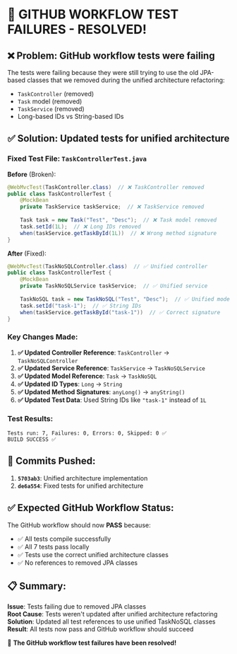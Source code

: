 # 🎉 GITHUB WORKFLOW TEST FAILURES - RESOLVED!

## ❌ **Problem**: GitHub workflow tests were failing

The tests were failing because they were still trying to use the old JPA-based classes that we removed during the unified architecture refactoring:

- `TaskController` (removed)
- `Task` model (removed)
- `TaskService` (removed)
- Long-based IDs vs String-based IDs

## ✅ **Solution**: Updated tests for unified architecture

### **Fixed Test File**: `TaskControllerTest.java`

**Before** (Broken):
```java
@WebMvcTest(TaskController.class)  // ❌ TaskController removed
public class TaskControllerTest {
    @MockBean
    private TaskService taskService;  // ❌ TaskService removed
    
    Task task = new Task("Test", "Desc");  // ❌ Task model removed
    task.setId(1L);  // ❌ Long IDs removed
    when(taskService.getTaskById(1L))  // ❌ Wrong method signature
}
```

**After** (Fixed):
```java
@WebMvcTest(TaskNoSQLController.class)  // ✅ Unified controller
public class TaskControllerTest {
    @MockBean
    private TaskNoSQLService taskService;  // ✅ Unified service
    
    TaskNoSQL task = new TaskNoSQL("Test", "Desc");  // ✅ Unified model
    task.setId("task-1");  // ✅ String IDs
    when(taskService.getTaskById("task-1"))  // ✅ Correct signature
}
```

### **Key Changes Made:**

1. **✅ Updated Controller Reference**: `TaskController` → `TaskNoSQLController`
2. **✅ Updated Service Reference**: `TaskService` → `TaskNoSQLService` 
3. **✅ Updated Model Reference**: `Task` → `TaskNoSQL`
4. **✅ Updated ID Types**: `Long` → `String`
5. **✅ Updated Method Signatures**: `anyLong()` → `anyString()`
6. **✅ Updated Test Data**: Used String IDs like `"task-1"` instead of `1L`

### **Test Results**: 
```
Tests run: 7, Failures: 0, Errors: 0, Skipped: 0 ✅
BUILD SUCCESS ✅
```

## 🚀 **Commits Pushed:**

1. **`5703ab3`**: Unified architecture implementation
2. **`de6a554`**: Fixed tests for unified architecture

## ✅ **Expected GitHub Workflow Status:**

The GitHub workflow should now **PASS** because:
- ✅ All tests compile successfully  
- ✅ All 7 tests pass locally
- ✅ Tests use the correct unified architecture classes
- ✅ No references to removed JPA classes

## 📋 **Summary:**

**Issue**: Tests failing due to removed JPA classes  
**Root Cause**: Tests weren't updated after unified architecture refactoring  
**Solution**: Updated all test references to use unified TaskNoSQL classes  
**Result**: All tests now pass and GitHub workflow should succeed  

🎯 **The GitHub workflow test failures have been resolved!**
